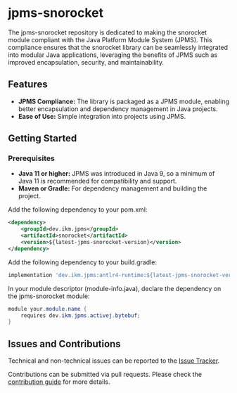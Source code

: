 # jpms-snorocket
The jpms-snorocket repository is dedicated to making the snorocket module compliant with the Java Platform Module System (JPMS). This compliance ensures that the snorocket library can be seamlessly integrated into modular Java applications, leveraging the benefits of JPMS such as improved encapsulation, security, and maintainability.

## Features

* **JPMS Compliance:** The library is packaged as a JPMS module, enabling better encapsulation and dependency management in Java projects.
* **Ease of Use:** Simple integration into projects using JPMS.

## Getting Started
### Prerequisites

* **Java 11 or higher:** JPMS was introduced in Java 9, so a minimum of Java 11 is recommended for compatibility and support.
* **Maven or Gradle:** For dependency management and building the project.

Add the following dependency to your pom.xml:
```xml
<dependency>
    <groupId>dev.ikm.jpms</groupId>
	<artifactId>snorocket</artifactId>
    <version>${latest-jpms-snorocket-version}</version>
</dependency>
```

Add the following dependency to your build.gradle:
```groovy
implementation 'dev.ikm.jpms:antlr4-runtime:${latest-jpms-snorocket-version}'
```

In your module descriptor (module-info.java), declare the dependency on the jpms-snorocket module:

```java
module your.module.name {
    requires dev.ikm.jpms.activej.bytebuf;
}
```


## Issues and Contributions
Technical and non-technical issues can be reported to the [Issue Tracker](https://github.com/ikmdev/snorocket/issues).

Contributions can be submitted via pull requests. Please check the [contribution guide](doc/how-to-contribute.md) for more details.